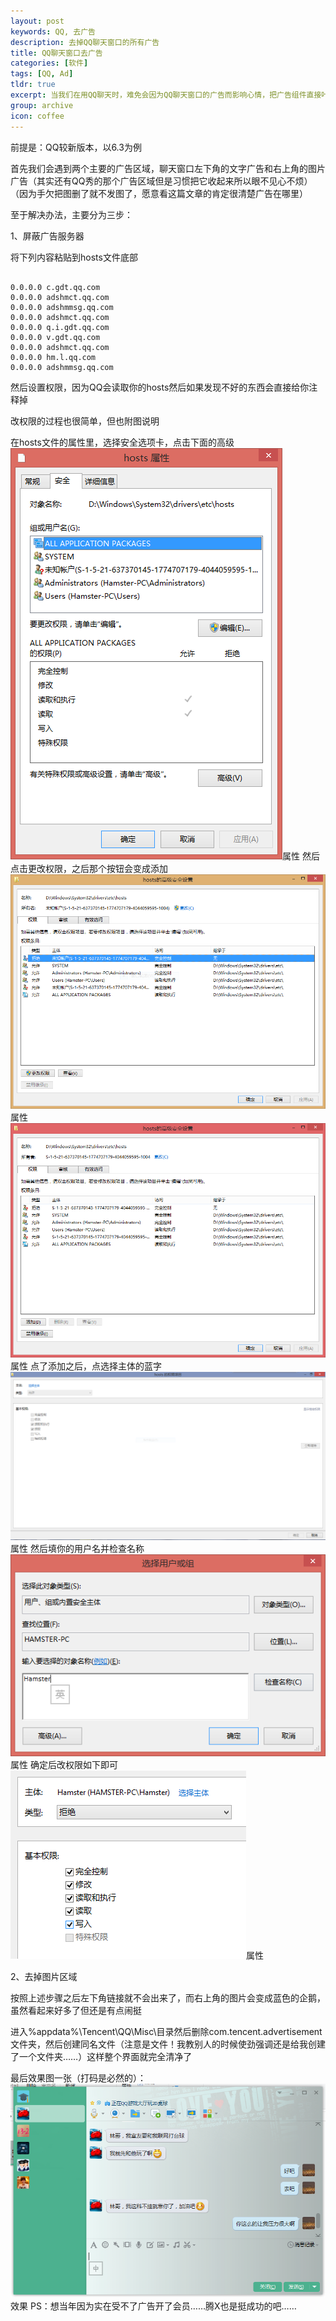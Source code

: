 ```yaml
---
layout: post
keywords: QQ, 去广告
description: 去掉QQ聊天窗口的所有广告
title: QQ聊天窗口去广告
categories: [软件]
tags: [QQ, Ad]
tldr: true
excerpt: 当我们在用QQ聊天时，难免会因为QQ聊天窗口的广告而影响心情，把广告组件直接咔嚓掉过几天又会提示你QQ组件遭到破坏请重新安装 现在已经完全不淡定了，所以假期时在会员到期之后用了1天左右的时间将聊天窗口的广告清理干净并总结了去广告的方法
group: archive
icon: coffee
---
```


前提是：QQ较新版本，以6.3为例

首先我们会遇到两个主要的广告区域，聊天窗口左下角的文字广告和右上角的图片广告（其实还有QQ秀的那个广告区域但是习惯把它收起来所以眼不见心不烦）（因为手欠把图删了就不发图了，愿意看这篇文章的肯定很清楚广告在哪里）

至于解决办法，主要分为三步：

1、屏蔽广告服务器

将下列内容粘贴到hosts文件底部
<pre><code>
0.0.0.0 c.gdt.qq.com
0.0.0.0 adshmct.qq.com 
0.0.0.0 adshmmsg.qq.com 
0.0.0.0 adshmct.qq.com
0.0.0.0 q.i.gdt.qq.com
0.0.0.0 v.gdt.qq.com
0.0.0.0 adshmct.qq.com 
0.0.0.0 hm.l.qq.com 
0.0.0.0 adshmmsg.qq.com
</code></pre>

然后设置权限，因为QQ会读取你的hosts然后如果发现不好的东西会直接给你注释掉

改权限的过程也很简单，但也附图说明

在hosts文件的属性里，选择安全选项卡，点击下面的高级
<img src="/image/post/20140926/hosts-attributes.png">属性</img>
然后点击更改权限，之后那个按钮会变成添加
<img src="/image/post/20140926/hosts-2.png">属性</img>
<img src="/image/post/20140926/hosts-add.png">属性</img>
点了添加之后，点选择主体的蓝字
<img src="/image/post/20140926/hosts-3.png">属性</img>
然后填你的用户名并检查名称
<img src="/image/post/20140926/hosts-4.png">属性</img>
确定后改权限如下即可
<img src="/image/post/20140926/hosts-5.png">属性</img>

2、去掉图片区域

按照上述步骤之后左下角链接就不会出来了，而右上角的图片会变成蓝色的企鹅，虽然看起来好多了但还是有点闹挺

进入%appdata%\Tencent\QQ\Misc\目录然后删除com.tencent.advertisement文件夹，然后创建同名文件（注意是文件！我教别人的时候使劲强调还是给我创建了一个文件夹……）这样整个界面就完全清净了

最后效果图一张（打码是必然的）：
<img src="/image/post/20140926/effect.png">效果</img>
PS：想当年因为实在受不了广告开了会员……腾X也是挺成功的吧……